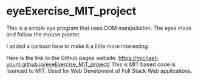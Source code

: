 # eyeExercise_MIT_project
This is a simple eye program that uses DOM manipulation.
The eyes move and follow the mouse pointer. 

I added a cartoon face to make it a little more interesting.

Here is the link to the Github pages website. https://michael-yount.github.io/eyeExercise_MIT_project/
This is MIT based code is lisenced to MIT. Used for Web Develpment of Full Stack Web applications.
